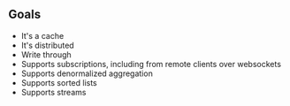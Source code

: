 

Goals
-----

- It's a cache
- It's distributed
- Write through
- Supports subscriptions, including from remote clients over websockets
- Supports denormalized aggregation
- Supports sorted lists
- Supports streams



